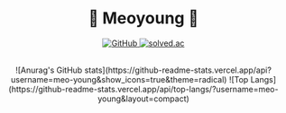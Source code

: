 <div align="center">
  <h1 align="center">🐥 Meoyoung 🐥</h1>
  <p align="center">
    <a href="https://github.com/meo-young">
      <img src="https://img.shields.io/github/followers/meo-young?label=GitHub&style=social" alt="GitHub" />
    </a>
    <a href="https://solved.ac/profile/eotn000">
      <img src="http://mazassumnida.wtf/api/v2/generate_badge?boj=eotn000" alt="solved.ac" />
    </a>
  </p>
</div>

<br>

<div align="center">
  ![Anurag's GitHub stats](https://github-readme-stats.vercel.app/api?username=meo-young&show_icons=true&theme=radical)
  ![Top Langs](https://github-readme-stats.vercel.app/api/top-langs/?username=meo-young&layout=compact)
</div>
